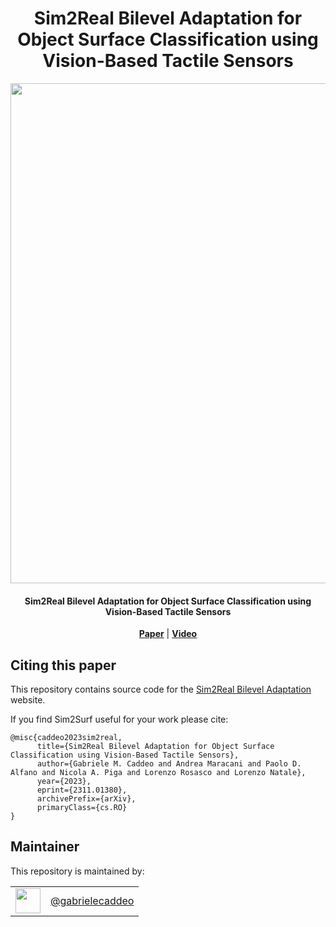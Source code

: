<h1 align="center">
  Sim2Real Bilevel Adaptation for Object Surface Classification using Vision-Based Tactile Sensors
</h1>
<p align="center"><img src="https://github.com/hsp-iit/sim2real-surface-classification/assets/49904924/4d6a99b5-886d-4dfe-b8ee-040da97af2fa" | width =800 alt=""/></p>

<h4 align="center">
  Sim2Real Bilevel Adaptation for Object Surface Classification using Vision-Based Tactile Sensors
</h4>

<div align="center">
  <a href="https://arxiv.org/abs/2311.01380"><b>Paper</b></a> |
  <a href=""><b>Video</b></a>
</div>



## Citing this paper
This repository contains source code for the [Sim2Real Bilevel Adaptation](http\s://gabrielecaddeo.github.io/sim2surf/) website.

If you find Sim2Surf useful for your work please cite:
```
@misc{caddeo2023sim2real,
      title={Sim2Real Bilevel Adaptation for Object Surface Classification using Vision-Based Tactile Sensors},
      author={Gabriele M. Caddeo and Andrea Maracani and Paolo D. Alfano and Nicola A. Piga and Lorenzo Rosasco and Lorenzo Natale},
      year={2023},
      eprint={2311.01380},
      archivePrefix={arXiv},
      primaryClass={cs.RO}
}
```

## Maintainer

This repository is maintained by:

| | |
|:---:|:---:|
| [<img src="https://github.com/gabrielecaddeo.png" width="40">](https://github.com/gabrielecaddeo) | [@gabrielecaddeo](https://github.com/gabrielecaddeo) |
